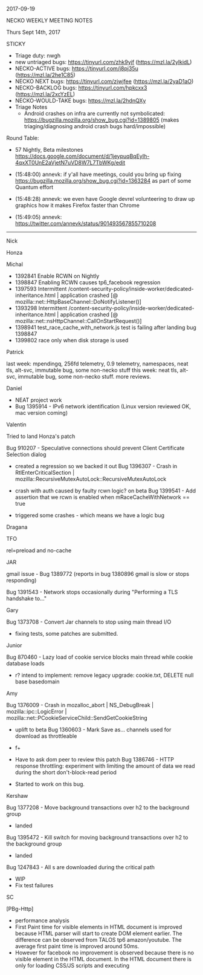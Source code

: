 2017-09-19

NECKO WEEKLY MEETING NOTES

Thurs Sept 14th, 2017

STICKY

- Triage duty: nwgh
-  new untriaged bugs: https://tinyurl.com/zhk9yjf (https://mzl.la/2ylkidL)
- NECKO-ACTIVE bugs: https://tinyurl.com/j8pj35u (https://mzl.la/2he1C85)
- NECKO NEXT bugs: https://tinyurl.com/zjwjfee (https://mzl.la/2yaD1aO)
- NECKO-BACKLOG bugs:  https://tinyurl.com/hpkcxx3 (https://mzl.la/2xcYzEL)
- NECKO-WOULD-TAKE bugs: https://mzl.la/2hdnQXy
- Triage Notes
    - Android crashes on infra are currently not symbolicated: https://bugzilla.mozilla.org/show_bug.cgi?id=1389805 (makes triaging/diagnosing android crash bugs hard/impossible)

Round Table:

* 57 Nightly, Beta milestones   https://docs.google.com/document/d/1jeypuqBqEyIh-4qxXT0UnE2aVjetN7uVD8W7L7TbWKg/edit

* (15:48:00) annevk: if y'all have meetings, could you bring up fixing https://bugzilla.mozilla.org/show_bug.cgi?id=1363284 as part of some Quantum effort
* (15:48:28) annevk: we even have Google devrel volunteering to draw up graphics how it makes Firefox faster than Chrome
* (15:49:05) annevk: https://twitter.com/annevk/status/901493567855710208

----------------

Nick

Honza

Michal

 - 1392841 Enable RCWN on Nightly
 - 1398847 Enabling RCWN causes tp6_facebook regression
 - 1397593 Intermittent /content-security-policy/inside-worker/dedicated-inheritance.html | application crashed [@ mozilla::net::HttpBaseChannel::DoNotifyListener()]
 - 1393298 Intermittent /content-security-policy/inside-worker/dedicated-inheritance.html | application crashed [@ mozilla::net::nsHttpChannel::CallOnStartRequest()]
 - 1398941 test_race_cache_with_network.js test is failing after landing bug 1398847
 - 1399802 race only when disk storage is used

Patrick

  last week: mpendingq, 256fd telemetry, 0.9 telemetry, namespaces, neat tls, alt-svc, immutable bug, some non-necko stuff
  this week: neat tls, alt-svc, immutable bug, some non-necko stuff. more reviews.

Daniel

 - NEAT project work
 - Bug 1395914 - IPv6 network identification (Linux version reviewed OK, mac version coming)

Valentin

Tried to land Honza's patch

Bug 910207 - Speculative connections should prevent Client Certificate Selection dialog

* created a regression so we backed it out
Bug 1396307 - Crash in RtlEnterCriticalSection | mozilla::RecursiveMutexAutoLock::RecursiveMutexAutoLock

* crash with auth caused by faulty rcwn logic? on beta
Bug 1399541 - Add assertion that we rcwn is enabled when mRaceCacheWithNetwork == true

* triggered some crashes - which means we have a logic bug

Dragana

TFO

rel=preload and no-cache

JAR

gmail issue - Bug 1389772 (reports in bug 1380896 gmail is slow or stops responding)

Bug 1391543 - Network stops occasionally during "Performing a TLS handshake to..."

Gary

Bug 1373708 - Convert Jar channels to stop using main thread I/O

- fixing tests, some patches are submitted.

Junior

Bug 870460 - Lazy load of cookie service blocks main thread while cookie database loads

 - r?
intend to implement: remove legacy upgrade: cookie.txt, DELETE null base basedomain

Amy

Bug 1376009 - Crash in mozalloc_abort | NS_DebugBreak | mozilla::ipc::LogicError | mozilla::net::PCookieServiceChild::SendGetCookieString

* uplift to beta
Bug 1360603 - Mark Save as... channels used for download as throttleable

* f+
* Have to ask dom peer to review this patch
Bug 1386746 - HTTP response throttling: experiment with limiting the amount of data we read during the short don't-block-read period

* Started to work on this bug.

Kershaw

Bug 1377208 - Move background transactions over h2 to the background group

 - landed

Bug 1395472 - Kill switch for moving background transactions over h2 to the background group

 - landed

Bug 1247843 - All <link rel="icon">s are downloaded during the critical path

 - WIP
 - Fix test failures

SC

[PBg-Http]

 - performance analysis
  - First Paint time for visible elements in HTML document is improved because HTML parser will start to create DOM element earlier.
    The difference can be observed from TALOS tp6 amazon/youtube. The average first paint time is improved around 50ms.
  - However for facebook no improvement is observed because there is no visible element in the HTML document.
    In the HTML document there is only for loading CSS/JS scripts and executing <script> element. All the visible DOM elements are added after running a bunch of JS code.
    In this case, the bottle neck of rendering is still on main thread. PBg-Http is only changing order of some tasks but cannot gain any performance improvement.
  - I tried to dispatch StopRequestEvent runnables into high priority queue. The TALOS result shows changes dramatically.
    Performance test is either improved a lot or regress a lot. All the tp6 test cases are seeing huge improves (around 80~100ms for amazon/youtube/facebook, 30ms for google).
    However, the tpaint, tp5o_scroll, and several tp5o metrics are regressed a lot.
    My impression is this patch changes the event sequence too much, so that the performance landscape is changed too much.
    TALOS result: https://treeherder.mozilla.org/perf.html#/compare?originalProject=try&originalRevision=fd6dceb87671ff98461f935a0be00678f017264b&newProject=try&newRevision=e5cfac6814cfe32fa7ad6a8bf084bb874d4d7fd7&framework=1&showOnlyImportant=0&showOnlyConfident=1
  - I did scrolling smoothness test on facebook timeline page with Taipei Hasal team.
    No obvious performance change after PBg-Http is enabled because the jank is caused by JS code in web page and rendering.
    This is because facebook uses React framework, which is using javascript to manage components and virtual DOM tree.
  - QA in taipei also help record a comparison video of scrolling smoothness on instagram.
    With PBg-Http enabled the scrolling speed and smoothness is improved [comparison video https://youtu.be/rlWsig8YA58].
    Looked into the corresponding gecko profile, instagram is use less heavy JS to do the incremental loading. Thus, the benefit of OMT is easier to be observed.
 - trying to get CC/GC log from treeherder for investigating bug 1353829
  - major difference is because different set of decoded image is hold by Gecko. This is highly related to the change of loading sequence.
